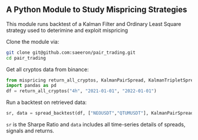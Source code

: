 ## A Python Module to Study Mispricing Strategies

This module runs backtest of a Kalman Filter and Ordinary Least Square strategy used to deterimine and exploit mispricing

Clone the module via:

```bash
git clone git@github.com:saeeron/pair_trading.git
cd pair_trading
```
Get all cryptos data from binance:
```python
from mispricing return_all_cryptos, KalmanPairSpread, KalmanTripletSpread, SpreadOLS, spread_backtest 
import pandas as pd
df = return_all_cryptos("4h", "2021-01-01", "2022-01-01")
```
Run a backtest on retrieved data:
```python
sr, data = spread_backtest(df, ["NEOUSDT","QTUMUSDT"], KalmanPairSpread, transaction_cost = 20)

```
`sr` is the Sharpe Ratio and `data` includes all time-series details of spreads, signals and returns.  

